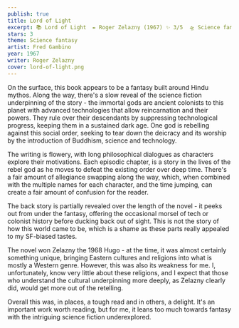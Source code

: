 ```yaml
---
publish: true
title: Lord of Light
excerpt: 📚 Lord of Light  ✒️ Roger Zelazny (1967) ✨ 3/5  🛸 Science fantasy  🖌️ Fred Gambino
stars: 3
theme: Science fantasy
artist: Fred Gambino
year: 1967
writer: Roger Zelazny
cover: lord-of-light.png
---
```

On the surface, this book appears to be a fantasy built around Hindu mythos. Along the way, there's a slow reveal of the science fiction underpinning of the story - the immortal gods are ancient colonists to this planet with advanced technologies that allow reincarnation and their powers. They rule over their descendants by suppressing technological progress, keeping them in a sustained dark age. One god is rebelling against this social order, seeking to tear down the deicracy and its worship by the introduction of Buddhism, science and technology.   
  
The writing is flowery, with long philosophical dialogues as characters explore their motivations. Each episodic chapter, is a story in the lives of the rebel god as he moves to defeat the existing order over deep time. There's a fair amount of allegiance swapping along the way, which, when combined with the multiple names for each character, and the time jumping, can create a fair amount of confusion for the reader.   
  
The back story is partially revealed over the length of the novel - it peeks out from under the fantasy, offering the occasional morsel of tech or colonist history before ducking back out of sight. This is not the story of how this world came to be, which is a shame as these parts really appealed to my SF-biased tastes.  
  
The novel won Zelazny the 1968 Hugo - at the time, it was almost certainly something unique, bringing Eastern cultures and religions into what is mostly a Western genre. However, this was also its weakness for me. I, unfortunately, know very little about these religions, and I expect that those who understand the cultural underpinning more deeply, as Zelazny clearly did, would get more out of the retelling.   
  
Overall this was, in places, a tough read and in others, a delight. It's an important work worth reading, but for me, it leans too much towards fantasy with the intriguing science fiction underexplored.
